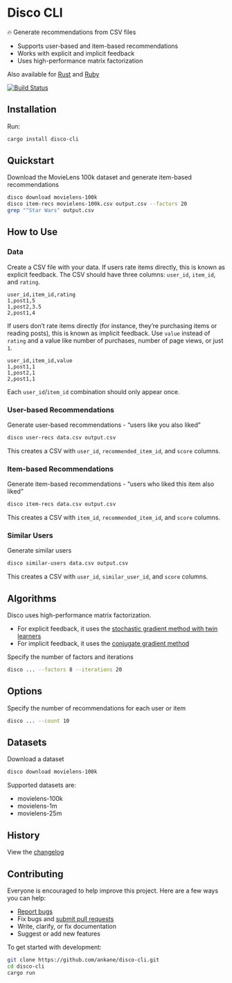 # Disco CLI

:fire: Generate recommendations from CSV files

- Supports user-based and item-based recommendations
- Works with explicit and implicit feedback
- Uses high-performance matrix factorization

Also available for [Rust](https://github.com/ankane/disco-rust) and [Ruby](https://github.com/ankane/disco)

[![Build Status](https://github.com/ankane/disco-cli/workflows/build/badge.svg?branch=master)](https://github.com/ankane/disco-cli/actions)

## Installation

Run:

```sh
cargo install disco-cli
```

## Quickstart

Download the MovieLens 100k dataset and generate item-based recommendations

```sh
disco download movielens-100k
disco item-recs movielens-100k.csv output.csv --factors 20
grep "^Star Wars" output.csv
```

## How to Use

### Data

Create a CSV file with your data. If users rate items directly, this is known as explicit feedback. The CSV should have three columns: `user_id`, `item_id`, and `rating`.

```csv
user_id,item_id,rating
1,post1,5
1,post2,3.5
2,post1,4
```

If users don’t rate items directly (for instance, they’re purchasing items or reading posts), this is known as implicit feedback. Use `value` instead of `rating` and a value like number of purchases, number of page views, or just `1`.

```csv
user_id,item_id,value
1,post1,1
1,post2,1
2,post1,1
```

Each `user_id`/`item_id` combination should only appear once.

### User-based Recommendations

Generate user-based recommendations - “users like you also liked”

```sh
disco user-recs data.csv output.csv
```

This creates a CSV with `user_id`, `recommended_item_id`, and `score` columns.

### Item-based Recommendations

Generate item-based recommendations - “users who liked this item also liked”

```sh
disco item-recs data.csv output.csv
```

This creates a CSV with `item_id`, `recommended_item_id`, and `score` columns.

### Similar Users

Generate similar users

```sh
disco similar-users data.csv output.csv
```

This creates a CSV with `user_id`, `similar_user_id`, and `score` columns.

## Algorithms

Disco uses high-performance matrix factorization.

- For explicit feedback, it uses the [stochastic gradient method with twin learners](https://www.csie.ntu.edu.tw/~cjlin/papers/libmf/mf_adaptive_pakdd.pdf)
- For implicit feedback, it uses the [conjugate gradient method](https://www.benfrederickson.com/fast-implicit-matrix-factorization/)

Specify the number of factors and iterations

```sh
disco ... --factors 8 --iterations 20
```

## Options

Specify the number of recommendations for each user or item

```sh
disco ... --count 10
```

## Datasets

Download a dataset

```sh
disco download movielens-100k
```

Supported datasets are:

- movielens-100k
- movielens-1m
- movielens-25m

## History

View the [changelog](https://github.com/ankane/disco-cli/blob/master/CHANGELOG.md)

## Contributing

Everyone is encouraged to help improve this project. Here are a few ways you can help:

- [Report bugs](https://github.com/ankane/disco-cli/issues)
- Fix bugs and [submit pull requests](https://github.com/ankane/disco-cli/pulls)
- Write, clarify, or fix documentation
- Suggest or add new features

To get started with development:

```sh
git clone https://github.com/ankane/disco-cli.git
cd disco-cli
cargo run
```
